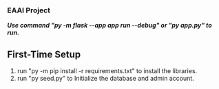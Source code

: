 ### EAAI Project ###

***Use command "py -m flask --app app run --debug" or "py app.py" to run.***

## First-Time Setup
1) run "py -m pip install -r requirements.txt" to install the libraries.
2) run "py seed.py" to Initialize the database and admin account.
